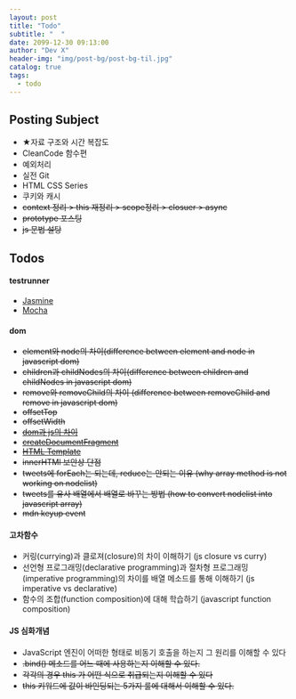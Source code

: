 ```yaml
---
layout: post
title: "Todo"
subtitle: "  "
date: 2099-12-30 09:13:00
author: "Dev X"
header-img: "img/post-bg/post-bg-til.jpg"
catalog: true
tags:
  - todo
---
```


## Posting Subject

- ★자료 구조와 시간 복잡도
- CleanCode 함수편
- 예외처리
- 실전 Git
- HTML CSS Series
- 쿠키와 캐시
- ~~context 정리 > this 재정리 > scope정리 > closuer > async~~
- ~~prototype 포스팅~~
- ~~js 문법 설탕~~

## Todos

#### testrunner

- [Jasmine](https://jasmine.github.io/)
- [Mocha](https://mochajs.org/)

#### dom

- ~~element와 node의 차이(difference between element and node in javascript dom)~~
- ~~children과 childNodes의 차이(difference between children and childNodes in javascript dom)~~
- ~~remove와 removeChild의 차이 (difference between removeChild and remove in javascript dom)~~
- ~~offsetTop~~
- ~~offsetWidth~~
- ~~[dom과 js의 차이](https://developer.mozilla.org/en-US/docs/Web/API/Document_Object_Model/Introduction#DOM_and_JavaScript)~~
- ~~[createDocumentFragment](https://developer.mozilla.org/en-US/docs/Web/API/Document/createDocumentFragment)~~
- ~~[HTML Template](https://developer.mozilla.org/en-US/docs/Web/HTML/Element/template)~~
- ~~innerHTMl 보안상 단점~~
- ~~tweets에 forEach는 되는데, reduce는 안되는 이유 (why array method is not working on nodelist)~~
- ~~tweets를 유사 배열에서 배열로 바꾸는 방법 (how to convert nodelist into javascript array)~~
- ~~mdn keyup event~~

#### 고차함수

- 커링(currying)과 클로져(closure)의 차이 이해하기 (js closure vs curry)
- 선언형 프로그래밍(declarative programming)과 절차형 프로그래밍(imperative programming)의 차이를 배열 메소드를 통해 이해하기 (js imperative vs declarative)
- 함수의 조합(function composition)에 대해 학습하기 (javascript function composition)

#### JS 심화개념

- JavaScript 엔진이 어떠한 형태로 비동기 호출을 하는지 그 원리를 이해할 수 있다
- ~~.bind() 메소드를 어느 때에 사용하는지 이해할 수 있다.~~
- ~~각각의 경우 this 가 어떤 식으로 취급되는지 이해할 수 있다~~
- ~~this 키워드에 값이 바인딩되는 5가지 룰에 대해서 이해할 수 있다.~~
